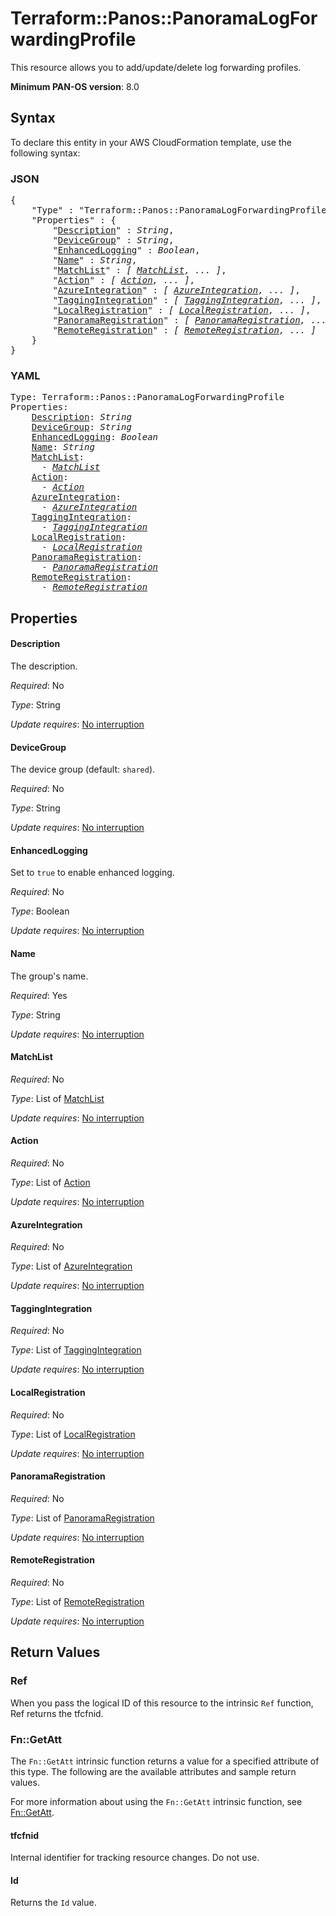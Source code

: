 # Terraform::Panos::PanoramaLogForwardingProfile

This resource allows you to add/update/delete log forwarding profiles.

**Minimum PAN-OS version**:  8.0

## Syntax

To declare this entity in your AWS CloudFormation template, use the following syntax:

### JSON

<pre>
{
    "Type" : "Terraform::Panos::PanoramaLogForwardingProfile",
    "Properties" : {
        "<a href="#description" title="Description">Description</a>" : <i>String</i>,
        "<a href="#devicegroup" title="DeviceGroup">DeviceGroup</a>" : <i>String</i>,
        "<a href="#enhancedlogging" title="EnhancedLogging">EnhancedLogging</a>" : <i>Boolean</i>,
        "<a href="#name" title="Name">Name</a>" : <i>String</i>,
        "<a href="#matchlist" title="MatchList">MatchList</a>" : <i>[ <a href="matchlist.md">MatchList</a>, ... ]</i>,
        "<a href="#action" title="Action">Action</a>" : <i>[ <a href="action.md">Action</a>, ... ]</i>,
        "<a href="#azureintegration" title="AzureIntegration">AzureIntegration</a>" : <i>[ <a href="azureintegration.md">AzureIntegration</a>, ... ]</i>,
        "<a href="#taggingintegration" title="TaggingIntegration">TaggingIntegration</a>" : <i>[ <a href="taggingintegration.md">TaggingIntegration</a>, ... ]</i>,
        "<a href="#localregistration" title="LocalRegistration">LocalRegistration</a>" : <i>[ <a href="localregistration.md">LocalRegistration</a>, ... ]</i>,
        "<a href="#panoramaregistration" title="PanoramaRegistration">PanoramaRegistration</a>" : <i>[ <a href="panoramaregistration.md">PanoramaRegistration</a>, ... ]</i>,
        "<a href="#remoteregistration" title="RemoteRegistration">RemoteRegistration</a>" : <i>[ <a href="remoteregistration.md">RemoteRegistration</a>, ... ]</i>
    }
}
</pre>

### YAML

<pre>
Type: Terraform::Panos::PanoramaLogForwardingProfile
Properties:
    <a href="#description" title="Description">Description</a>: <i>String</i>
    <a href="#devicegroup" title="DeviceGroup">DeviceGroup</a>: <i>String</i>
    <a href="#enhancedlogging" title="EnhancedLogging">EnhancedLogging</a>: <i>Boolean</i>
    <a href="#name" title="Name">Name</a>: <i>String</i>
    <a href="#matchlist" title="MatchList">MatchList</a>: <i>
      - <a href="matchlist.md">MatchList</a></i>
    <a href="#action" title="Action">Action</a>: <i>
      - <a href="action.md">Action</a></i>
    <a href="#azureintegration" title="AzureIntegration">AzureIntegration</a>: <i>
      - <a href="azureintegration.md">AzureIntegration</a></i>
    <a href="#taggingintegration" title="TaggingIntegration">TaggingIntegration</a>: <i>
      - <a href="taggingintegration.md">TaggingIntegration</a></i>
    <a href="#localregistration" title="LocalRegistration">LocalRegistration</a>: <i>
      - <a href="localregistration.md">LocalRegistration</a></i>
    <a href="#panoramaregistration" title="PanoramaRegistration">PanoramaRegistration</a>: <i>
      - <a href="panoramaregistration.md">PanoramaRegistration</a></i>
    <a href="#remoteregistration" title="RemoteRegistration">RemoteRegistration</a>: <i>
      - <a href="remoteregistration.md">RemoteRegistration</a></i>
</pre>

## Properties

#### Description

The description.

_Required_: No

_Type_: String

_Update requires_: [No interruption](https://docs.aws.amazon.com/AWSCloudFormation/latest/UserGuide/using-cfn-updating-stacks-update-behaviors.html#update-no-interrupt)

#### DeviceGroup

The device group (default: `shared`).

_Required_: No

_Type_: String

_Update requires_: [No interruption](https://docs.aws.amazon.com/AWSCloudFormation/latest/UserGuide/using-cfn-updating-stacks-update-behaviors.html#update-no-interrupt)

#### EnhancedLogging

Set to `true` to enable enhanced logging.

_Required_: No

_Type_: Boolean

_Update requires_: [No interruption](https://docs.aws.amazon.com/AWSCloudFormation/latest/UserGuide/using-cfn-updating-stacks-update-behaviors.html#update-no-interrupt)

#### Name

The group's name.

_Required_: Yes

_Type_: String

_Update requires_: [No interruption](https://docs.aws.amazon.com/AWSCloudFormation/latest/UserGuide/using-cfn-updating-stacks-update-behaviors.html#update-no-interrupt)

#### MatchList

_Required_: No

_Type_: List of <a href="matchlist.md">MatchList</a>

_Update requires_: [No interruption](https://docs.aws.amazon.com/AWSCloudFormation/latest/UserGuide/using-cfn-updating-stacks-update-behaviors.html#update-no-interrupt)

#### Action

_Required_: No

_Type_: List of <a href="action.md">Action</a>

_Update requires_: [No interruption](https://docs.aws.amazon.com/AWSCloudFormation/latest/UserGuide/using-cfn-updating-stacks-update-behaviors.html#update-no-interrupt)

#### AzureIntegration

_Required_: No

_Type_: List of <a href="azureintegration.md">AzureIntegration</a>

_Update requires_: [No interruption](https://docs.aws.amazon.com/AWSCloudFormation/latest/UserGuide/using-cfn-updating-stacks-update-behaviors.html#update-no-interrupt)

#### TaggingIntegration

_Required_: No

_Type_: List of <a href="taggingintegration.md">TaggingIntegration</a>

_Update requires_: [No interruption](https://docs.aws.amazon.com/AWSCloudFormation/latest/UserGuide/using-cfn-updating-stacks-update-behaviors.html#update-no-interrupt)

#### LocalRegistration

_Required_: No

_Type_: List of <a href="localregistration.md">LocalRegistration</a>

_Update requires_: [No interruption](https://docs.aws.amazon.com/AWSCloudFormation/latest/UserGuide/using-cfn-updating-stacks-update-behaviors.html#update-no-interrupt)

#### PanoramaRegistration

_Required_: No

_Type_: List of <a href="panoramaregistration.md">PanoramaRegistration</a>

_Update requires_: [No interruption](https://docs.aws.amazon.com/AWSCloudFormation/latest/UserGuide/using-cfn-updating-stacks-update-behaviors.html#update-no-interrupt)

#### RemoteRegistration

_Required_: No

_Type_: List of <a href="remoteregistration.md">RemoteRegistration</a>

_Update requires_: [No interruption](https://docs.aws.amazon.com/AWSCloudFormation/latest/UserGuide/using-cfn-updating-stacks-update-behaviors.html#update-no-interrupt)

## Return Values

### Ref

When you pass the logical ID of this resource to the intrinsic `Ref` function, Ref returns the tfcfnid.

### Fn::GetAtt

The `Fn::GetAtt` intrinsic function returns a value for a specified attribute of this type. The following are the available attributes and sample return values.

For more information about using the `Fn::GetAtt` intrinsic function, see [Fn::GetAtt](https://docs.aws.amazon.com/AWSCloudFormation/latest/UserGuide/intrinsic-function-reference-getatt.html).

#### tfcfnid

Internal identifier for tracking resource changes. Do not use.

#### Id

Returns the <code>Id</code> value.

